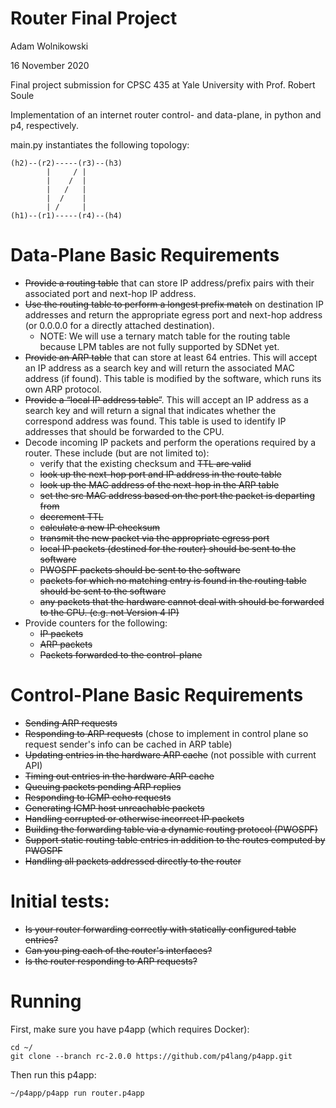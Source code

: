 # Router Final Project
Adam Wolnikowski

16 November 2020

Final project submission for CPSC 435 at Yale University with Prof. Robert Soule

Implementation of an internet router control- and data-plane, in python and p4, respectively.

main.py instantiates the following topology:

    (h2)--(r2)-----(r3)--(h3)
            |     / |
            |    /  |
            |   /   |
            |  /    |
            | /     |
    (h1)--(r1)-----(r4)--(h4)

# Data-Plane Basic Requirements

* ~~Provide a routing table~~ that can store IP address/prefix pairs with their associated port and next-hop IP address.
* ~~Use the routing table to perform a longest prefix match~~ on destination IP addresses and return the appropriate egress port and next-hop address (or 0.0.0.0 for a directly attached destination).
    * NOTE: We will use a ternary match table for the routing table because LPM tables are not fully supported by SDNet yet.
* ~~Provide an ARP table~~ that can store at least 64 entries. This will accept an IP address as a search key and will return the associated MAC address (if found). This table is modified by the software, which runs its own ARP protocol.
* ~~Provide a “local IP address table”~~. This will accept an IP address as a search key and will return a signal that indicates whether the correspond address was found. This table is used to identify IP addresses that should be forwarded to the CPU.
* Decode incoming IP packets and perform the operations required by a router. These include (but are not limited to):
    * verify that the existing checksum and ~~TTL are valid~~
    * ~~look up the next-hop port and IP address in the route table~~
    * ~~look up the MAC address of the next-hop in the ARP table~~
    * ~~set the src MAC address based on the port the packet is departing from~~
    * ~~decrement TTL~~
    * ~~calculate a new IP checksum~~
    * ~~transmit the new packet via the appropriate egress port~~
    * ~~local IP packets (destined for the router) should be sent to the software~~
    * ~~PWOSPF packets should be sent to the software~~
    * ~~packets for which no matching entry is found in the routing table should be sent to the software~~
    * ~~any packets that the hardware cannot deal with should be forwarded to the CPU. (e.g. not Version 4 IP)~~
* Provide counters for the following:
    * ~~IP packets~~
    * ~~ARP packets~~
    * ~~Packets forwarded to the control-plane~~

# Control-Plane Basic Requirements

* ~~Sending ARP requests~~
* ~~Responding to ARP requests~~ (chose to implement in control plane so request sender's info can be cached in ARP table)
* ~~Updating entries in the hardware ARP cache~~ (not possible with current API)
* ~~Timing out entries in the hardware ARP cache~~
* ~~Queuing packets pending ARP replies~~
* ~~Responding to ICMP echo requests~~
* ~~Generating ICMP host unreachable packets~~
* ~~Handling corrupted or otherwise incorrect IP packets~~
* ~~Building the forwarding table via a dynamic routing protocol (PWOSPF)~~
* ~~Support static routing table entries in addition to the routes computed by PWOSPF~~
* ~~Handling all packets addressed directly to the router~~

# Initial tests:
* ~~Is your router forwarding correctly with statically configured table entries?~~
* ~~Can you ping each of the router's interfaces?~~
* ~~Is the router responding to ARP requests?~~

# Running

First, make sure you have p4app (which requires Docker):

    cd ~/
    git clone --branch rc-2.0.0 https://github.com/p4lang/p4app.git

Then run this p4app:

    ~/p4app/p4app run router.p4app
